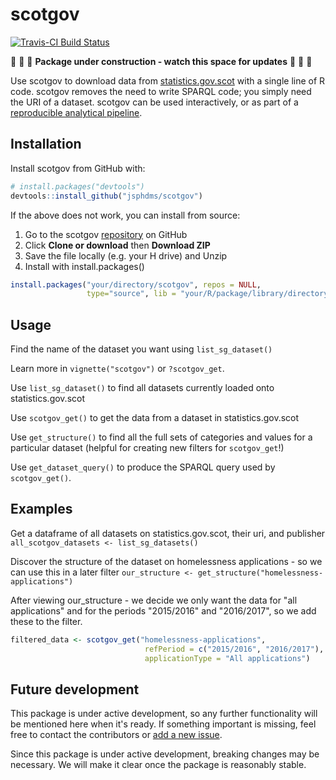 
<!-- README.md is generated from README.Rmd. Please edit that file -->
scotgov
=======

[![Travis-CI Build Status](https://travis-ci.org/jsphdms/scotgov.svg?branch=master)](https://travis-ci.org/jsphdms/scotgov)

:construction: :construction: :construction: **Package under construction - watch this space for updates** :construction: :construction: :construction:

Use scotgov to download data from [statistics.gov.scot](http://statistics.gov.scot/home) with a single line of R code. scotgov removes the need to write SPARQL code; you simply need the URI of a dataset. scotgov can be used interactively, or as part of a [reproducible analytical pipeline](https://ukgovdatascience.github.io/rap_companion/).

Installation
------------

Install scotgov from GitHub with:

``` r
# install.packages("devtools")
devtools::install_github("jsphdms/scotgov")
```

If the above does not work, you can install from source:

1.  Go to the scotgov [repository](https://github.com/jsphdms/scotgov) on GitHub
2.  Click **Clone or download** then **Download ZIP**
3.  Save the file locally (e.g. your H drive) and Unzip
4.  Install with install.packages()

``` r
install.packages("your/directory/scotgov", repos = NULL,
                 type="source", lib = "your/R/package/library/directory")
```

Usage
-----

Find the name of the dataset you want using `list_sg_dataset()`

Learn more in `vignette("scotgov")` or `?scotgov_get`.

Use `list_sg_dataset()` to find all datasets currently loaded onto statistics.gov.scot

Use `scotgov_get()` to get the data from a dataset in statistics.gov.scot

Use `get_structure()` to find all the full sets of categories and values for a particular dataset (helpful for creating new filters for `scotgov_get`!)

Use `get_dataset_query()` to produce the SPARQL query used by `scotgov_get()`.

Examples
--------

Get a dataframe of all datasets on statistics.gov.scot, their uri, and publisher `all_scotgov_datasets <- list_sg_datasets()`

Discover the structure of the dataset on homelessness applications - so we can use this in a later filter `our_structure <- get_structure("homelessness-applications")`

After viewing our\_structure - we decide we only want the data for "all applications" and for the periods "2015/2016" and "2016/2017", so we add these to the filter.

``` r
filtered_data <- scotgov_get("homelessness-applications",
                              refPeriod = c("2015/2016", "2016/2017"),
                              applicationType = "All applications")
```

Future development
------------------

This package is under active development, so any further functionality will be mentioned here when it's ready. If something important is missing, feel free to contact the contributors or [add a new issue](https://github.com/jsphdms/scotgov/issues).

Since this package is under active development, breaking changes may be necessary. We will make it clear once the package is reasonably stable.
